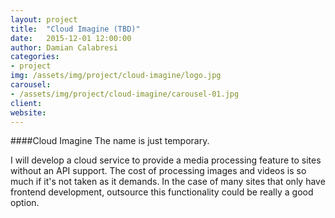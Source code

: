 ```yaml
---
layout: project
title:  "Cloud Imagine (TBD)"
date:   2015-12-01 12:00:00
author: Damian Calabresi
categories:
- project
img: /assets/img/project/cloud-imagine/logo.jpg
carousel:
- /assets/img/project/cloud-imagine/carousel-01.jpg
client: 
website: 
---
```

####Cloud Imagine
The name is just temporary. 

I will develop a cloud service to provide a media processing feature to sites without an API support.
The cost of processing images and videos is so much if it's not taken as it demands. 
In the case of many sites that only have frontend development, outsource this functionality could be really a good option.
